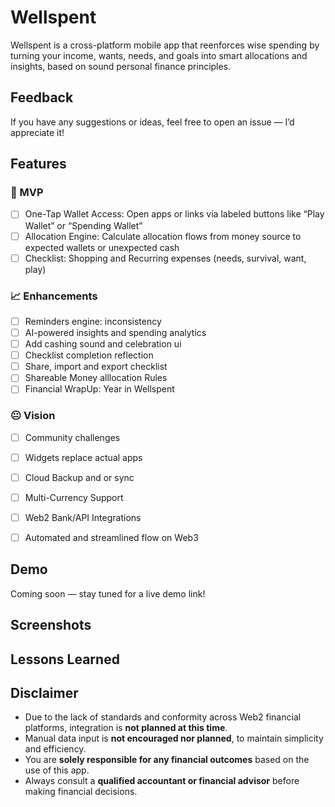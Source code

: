 # Wellspent

Wellspent is a cross-platform mobile app that reenforces wise spending by turning your income, wants, needs, and goals into smart allocations and insights, based on sound personal finance principles.


## Feedback

If you have any suggestions or ideas, feel free to open an issue — I’d appreciate it!


## Features

### 🥇 MVP
- [ ] One-Tap Wallet Access: Open apps or links via labeled buttons like “Play Wallet” or “Spending Wallet”
- [ ] Allocation Engine: Calculate allocation flows from money source to expected wallets or unexpected cash
- [ ] Checklist: Shopping and Recurring expenses (needs, survival, want, play)

### 📈 Enhancements
- [ ] Reminders engine: inconsistency
- [ ] AI-powered insights and spending analytics
- [ ] Add cashing sound and celebration ui
- [ ] Checklist completion reflection
- [ ] Share, import and export checklist
- [ ] Shareable Money alllocation Rules
- [ ] Financial WrapUp: Year in Wellspent

### 😐 Vision
- [ ] Community challenges
- [ ] Widgets replace actual apps 
- [ ] Cloud Backup and or sync
- [ ] Multi-Currency Support
- [ ] Web2 Bank/API Integrations
- [ ] Automated and streamlined flow on Web3


## Demo

Coming soon — stay tuned for a live demo link!



## Screenshots



## Lessons Learned



## Disclaimer

- Due to the lack of standards and conformity across Web2 financial platforms, integration is **not planned at this time**.
- Manual data input is **not encouraged nor planned**, to maintain simplicity and efficiency.
- You are **solely responsible for any financial outcomes** based on the use of this app.
- Always consult a **qualified accountant or financial advisor** before making financial decisions.


